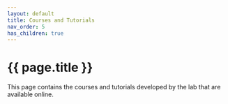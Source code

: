 ```yaml
---
layout: default
title: Courses and Tutorials
nav_order: 5
has_children: true
---
```


# {{ page.title }}

This page contains the courses and tutorials developed by the lab that are available online.
